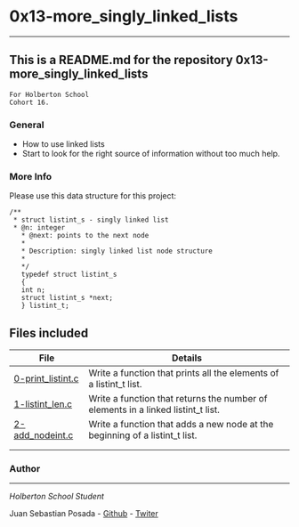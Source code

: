 # 0x13-more_singly_linked_lists
***
## This is a README.md for the repository 0x13-more_singly_linked_lists
```
For Holberton School
Cohort 16.
```
### General
* How to use linked lists
* Start to look for the right source of information without too much help.

### More Info
Please use this data structure for this project:

```
/**
 * struct listint_s - singly linked list
 * @n: integer
   * @next: points to the next node
   *
   * Description: singly linked list node structure
   *
   */
   typedef struct listint_s
   {
   int n;
   struct listint_s *next;
   } listint_t;
```

## Files included

| File                 | Details                                    |
|--------------------- | ------------------------------------------ |
| [0-print_listint.c](./a) |Write a function that prints all the elements of a listint_t list.  |
| [1-listint_len.c](./b)   | Write a function that returns the number of elements in a linked listint_t list.               |
| [2-add_nodeint.c](./c)   | Write a function that adds a new node at the beginning of a listint_t list.                |
| [](./) |            |
| [](./) | 	      |

### Author
***
*Holberton School Student*

Juan Sebastian Posada  - [Github](https://github.com/Juansepo13) - [Twiter](https://twitter.com/@JuanSeb35904130)
